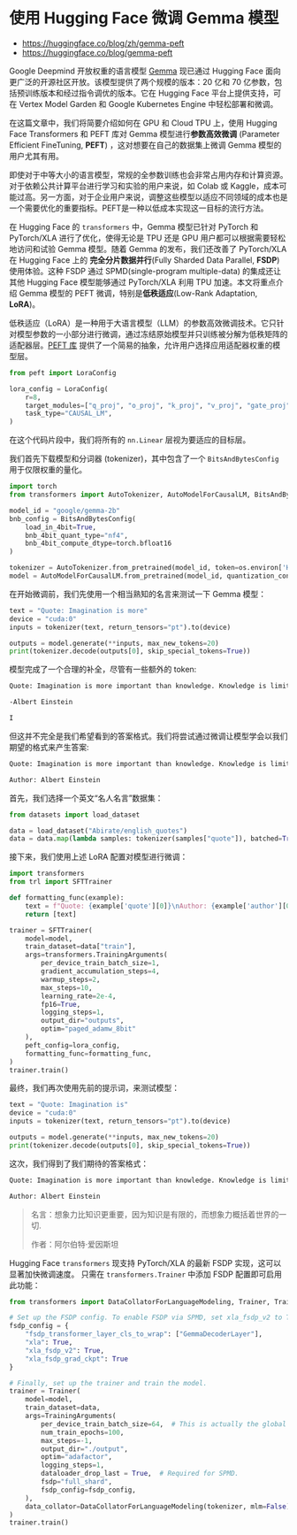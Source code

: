 # 使用 Hugging Face 微调 Gemma 模型

- <https://huggingface.co/blog/zh/gemma-peft>
- <https://huggingface.co/blog/gemma-peft>

Google Deepmind 开放权重的语言模型 [Gemma](https://huggingface.co/blog/zh/gemma) 现已通过 Hugging Face 面向更广泛的开源社区开放。该模型提供了两个规模的版本：20 亿和 70 亿参数，包括预训练版本和经过指令调优的版本。它在 Hugging Face 平台上提供支持，可在 Vertex Model Garden 和 Google Kubernetes Engine 中轻松部署和微调。

在这篇文章中，我们将简要介绍如何在 GPU 和 Cloud TPU 上，使用 Hugging Face Transformers 和 PEFT 库对 Gemma 模型进行**参数高效微调** (Parameter Efficient FineTuning, **PEFT**) ，这对想要在自己的数据集上微调 Gemma 模型的用户尤其有用。

即使对于中等大小的语言模型，常规的全参数训练也会非常占用内存和计算资源。对于依赖公共计算平台进行学习和实验的用户来说，如 Colab 或 Kaggle，成本可能过高。另一方面，对于企业用户来说，调整这些模型以适应不同领域的成本也是一个需要优化的重要指标。PEFT是一种以低成本实现这一目标的流行方法。

在 Hugging Face 的 `transformers` 中，Gemma 模型已针对 PyTorch 和 PyTorch/XLA 进行了优化，使得无论是 TPU 还是 GPU 用户都可以根据需要轻松地访问和试验 Gemma 模型。随着 Gemma 的发布，我们还改善了 PyTorch/XLA 在 Hugging Face 上的 **完全分片数据并行**(Fully Sharded Data Parallel, **FSDP**) 使用体验。这种 FSDP 通过 SPMD(single-program multiple-data) 的集成还让其他 Hugging Face 模型能够通过 PyTorch/XLA 利用 TPU 加速。本文将重点介绍 Gemma 模型的 PEFT 微调，特别是**低秩适应**(Low-Rank Adaptation, **LoRA**)。

低秩适应（LoRA）是一种用于大语言模型（LLM）的参数高效微调技术。它只针对模型参数的一小部分进行微调，通过冻结原始模型并只训练被分解为低秩矩阵的适配器层。[PEFT 库](https://github.com/huggingface/peft) 提供了一个简易的抽象，允许用户选择应用适配器权重的模型层。

```python
from peft import LoraConfig

lora_config = LoraConfig(
    r=8,
    target_modules=["q_proj", "o_proj", "k_proj", "v_proj", "gate_proj", "up_proj", "down_proj"],
    task_type="CAUSAL_LM",
)
```

在这个代码片段中，我们将所有的 `nn.Linear` 层视为要适应的目标层。

我们首先下载模型和分词器 (tokenizer)，其中包含了一个 `BitsAndBytesConfig` 用于仅限权重的量化。

```python
import torch
from transformers import AutoTokenizer, AutoModelForCausalLM, BitsAndBytesConfig

model_id = "google/gemma-2b"
bnb_config = BitsAndBytesConfig(
    load_in_4bit=True,
    bnb_4bit_quant_type="nf4",
    bnb_4bit_compute_dtype=torch.bfloat16
)

tokenizer = AutoTokenizer.from_pretrained(model_id, token=os.environ['HF_TOKEN'])
model = AutoModelForCausalLM.from_pretrained(model_id, quantization_config=bnb_config, device_map={"":0}, token=os.environ['HF_TOKEN'])
```

在开始微调前，我们先使用一个相当熟知的名言来测试一下 Gemma 模型：

```python
text = "Quote: Imagination is more"
device = "cuda:0"
inputs = tokenizer(text, return_tensors="pt").to(device)

outputs = model.generate(**inputs, max_new_tokens=20)
print(tokenizer.decode(outputs[0], skip_special_tokens=True))
```

模型完成了一个合理的补全，尽管有一些额外的 token:

```sh
Quote: Imagination is more important than knowledge. Knowledge is limited. Imagination encircles the world.

-Albert Einstein

I
```

但这并不完全是我们希望看到的答案格式。我们将尝试通过微调让模型学会以我们期望的格式来产生答案:

```sh
Quote: Imagination is more important than knowledge. Knowledge is limited. Imagination encircles the world.

Author: Albert Einstein
```

首先，我们选择一个英文“名人名言”数据集：

```python
from datasets import load_dataset

data = load_dataset("Abirate/english_quotes")
data = data.map(lambda samples: tokenizer(samples["quote"]), batched=True)
```

接下来，我们使用上述 LoRA 配置对模型进行微调：

```python
import transformers
from trl import SFTTrainer

def formatting_func(example):
    text = f"Quote: {example['quote'][0]}\nAuthor: {example['author'][0]}"
    return [text]

trainer = SFTTrainer(
    model=model,
    train_dataset=data["train"],
    args=transformers.TrainingArguments(
        per_device_train_batch_size=1,
        gradient_accumulation_steps=4,
        warmup_steps=2,
        max_steps=10,
        learning_rate=2e-4,
        fp16=True,
        logging_steps=1,
        output_dir="outputs",
        optim="paged_adamw_8bit"
    ),
    peft_config=lora_config,
    formatting_func=formatting_func,
)
trainer.train()
```

最终，我们再次使用先前的提示词，来测试模型：

```python
text = "Quote: Imagination is"
device = "cuda:0"
inputs = tokenizer(text, return_tensors="pt").to(device)

outputs = model.generate(**inputs, max_new_tokens=20)
print(tokenizer.decode(outputs[0], skip_special_tokens=True))
```

这次，我们得到了我们期待的答案格式：

```sh
Quote: Imagination is more important than knowledge. Knowledge is limited. Imagination encircles the world.

Author: Albert Einstein
```

> 名言：想象力比知识更重要，因为知识是有限的，而想象力概括着世界的一切.
>
> 作者：阿尔伯特·爱因斯坦

Hugging Face `transformers` 现支持 PyTorch/XLA 的最新 FSDP 实现，这可以显著加快微调速度。 只需在 `transformers.Trainer` 中添加 FSDP 配置即可启用此功能：

```python
from transformers import DataCollatorForLanguageModeling, Trainer, TrainingArguments

# Set up the FSDP config. To enable FSDP via SPMD, set xla_fsdp_v2 to True.
fsdp_config = {
    "fsdp_transformer_layer_cls_to_wrap": ["GemmaDecoderLayer"],
    "xla": True,
    "xla_fsdp_v2": True,
    "xla_fsdp_grad_ckpt": True
}

# Finally, set up the trainer and train the model.
trainer = Trainer(
    model=model,
    train_dataset=data,
    args=TrainingArguments(
        per_device_train_batch_size=64,  # This is actually the global batch size for SPMD.
        num_train_epochs=100,
        max_steps=-1,
        output_dir="./output",
        optim="adafactor",
        logging_steps=1,
        dataloader_drop_last = True,  # Required for SPMD.
        fsdp="full_shard",
        fsdp_config=fsdp_config,
    ),
    data_collator=DataCollatorForLanguageModeling(tokenizer, mlm=False),
)
trainer.train()
```
